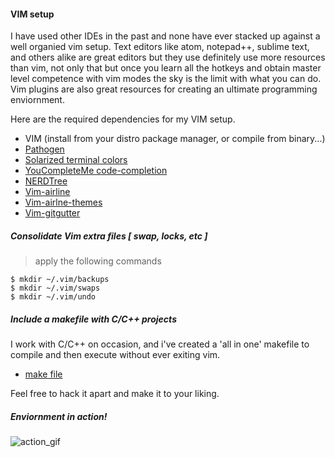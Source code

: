 #### VIM setup

I have used other IDEs in the past and none have ever stacked up against a well organied vim setup. Text
editors like atom, notepad++, sublime text, and others alike are great editors but they use definitely use
more resources than vim, not only that but once you learn all the hotkeys and obtain master level competence with
vim modes the sky is the limit with what you can do. Vim plugins are also great resources for creating an ultimate
programming enviornment.

Here are the required dependencies for my VIM setup.

* VIM (install from your distro package manager, or compile from binary...)
* [Pathogen](https://github.com/tpope/vim-pathogen.git)
* [Solarized terminal colors](https://github.com/altercation/vim-colors-solarized.git)
* [YouCompleteMe code-completion](https://github.com/Valloric/YouCompleteMe.git)
* [NERDTree](https://github.com/scrooloose/nerdtree.git)
* [Vim-airline](https://github.com/vim-airline/vim-airline.git)
* [Vim-airlne-themes](https://github.com/vim-airline/vim-airline-themes.git)
* [Vim-gitgutter](https://github.com/airblade/vim-gitgutter.git)

##### Consolidate Vim extra files [ swap, locks, etc ]

> apply the following commands

```
$ mkdir ~/.vim/backups
$ mkdir ~/.vim/swaps
$ mkdir ~/.vim/undo
```

##### Include a makefile with C/C++ projects

I work with C/C++ on occasion, and i've created a 'all in one' makefile to compile and then execute without
ever exiting vim.

* [make file](https://github.com/jasonh9/generic-makefile)

Feel free to hack it apart and make it to your liking.


##### Enviornment in action!


![action_gif](https://github.com/jasonh9/vim/blob/master/vim_dev_working.gif?raw=true)
